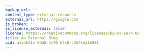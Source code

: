 ```yaml
---
backup_url: ''
content_type: external-resource
external_url: https://google.com
is_broken: ''
is_license_external: false
license: https://creativecommons.org/licenses/by-nc-sa/4.0/
title: An External Blog
uid: a1adb31c-9da8-4c70-b7c8-c35f5da1b981
---
```

